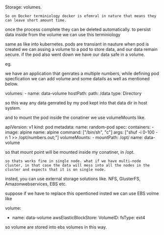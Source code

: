 Storage: volumes.


	So on Docker terminiology docker is efemral in nature that means they can leave short amount time. 
once the process complete they can be deleted automatically. to persist data inside from the volume we can use this terminiology 

same as like into kubernetes.
	pods are transiant in nauture when pod is created we can assing a volume to a pod to store data, and our data remain secure. if the pod also went down we have our data safe in a volume.
	

eg. 

we have an application that genrates a multiple numbers, while defining pod specfication we can add volume and some datails as well as mentioned below.

volumes:
	- name: data-volume
	  hostPath:
		path: /data
		type: Directory

so this way any data genrated by my pod kept into that data dir in host system.

and to mount the pod inside the conatiner we use volumeMounts like.

apiVersion: v1
kind: pod 
metadata:
	name: random-pod
spec:
	containers:
		- image: alpine
		  name: alpine
		  command: ["/bin/sh", "c"]
		  args: ["shuf -i 0-100 -n 1 >> /opt/numbers.out;"]
		  volumeMounts:
			- mountPath: /opt/
			  name: data-volume
			  
			  
so that mount point will be mounted inside my conatiner, in /opt. 

	
	so thats works fine in single node. what if we have multi-node cluster, in that case the data will mess into all the nodes in the cluster and expects that it is on single node.
	
insted, you can use external storage solutions like. NFS, GlusterFS, Amazonwebservices, EBS etc.

suppose if we have to replace this opentioned insted we can use EBS volme like 


volume:
- name: data-volume
  awsElasticBlockStore:
	VolumeID: <volme-id>
	fsType: ext4
	
	
so volume are stored into ebs volumes in this way.